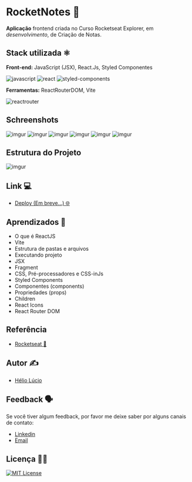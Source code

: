
# RocketNotes 📝

**Aplicação** frontend criada no Curso Rocketseat Explorer, em *desenvolvimento*, de Criação de Notas.

## Stack utilizada ⚛️
**Front-end:** JavaScript (JSX), React.Js, Styled Componentes

![javascript](https://img.shields.io/badge/JavaScript-323330?style=for-the-badge&logo=javascript&logoColor=F7DF1E)
![react](https://img.shields.io/badge/React-20232A?style=for-the-badge&logo=react&logoColor=61DAFB)
![styled-components](https://img.shields.io/badge/styled--components-DB7093?style=for-the-badge&logo=styled-components&logoColor=white)

**Ferramentas:** ReactRouterDOM, Vite

![reactrouter](https://img.shields.io/badge/React_Router-CA4245?style=for-the-badge&logo=react-router&logoColor=white)

## Schreenshots
![imgur](https://i.imgur.com/OupIw1B.png)
![imgur](https://i.imgur.com/lSeGJPk.png)
![imgur](https://i.imgur.com/7nJhnV9.png)
![imgur](https://i.imgur.com/Q1nWWZP.png)
![imgur](https://i.imgur.com/isfz5si.png)
![imgur](https://i.imgur.com/frzhzEy.png)

## Estrutura do Projeto
![imgur](https://i.imgur.com/wnNd8iI.png)


## Link 💻
- [Deploy (Em breve...) 🌐 ]()


## Aprendizados 📖

- O que é ReactJS
- Vite
- Estrutura de pastas e arquivos
- Executando projeto
- JSX
- Fragment
- CSS, Pré-processadores e CSS-inJs
- Styled Components
- Componentes (components)
- Propriedades (props)
- Children
- React Icons
- React Router DOM


## Referência

- [Rocketseat 🚀](https://www.rocketseat.com.br/)

## Autor ✍️

- [Hélio Lúcio](https://www.linkedin.com/in/heliolj/)


## Feedback 🗣️

Se você tiver algum feedback, por favor me deixe saber por alguns canais de contato:

- [Linkedin](https://www.linkedin.com/in/heliolj/)
- [Email](mailto:helio.lucio.jr@hotmail.com)


## Licença 👨‍💼

[![MIT License](https://img.shields.io/badge/License-MIT-green.svg)](https://github.com/helioLJ/rocketnotes-reactjs/blob/main/LICENSE)
